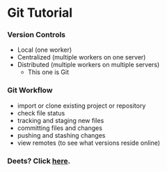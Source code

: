 # Git Tutorial

### Version Controls
- Local (one worker)
- Centralized (multiple workers on one server)
- Distributed (multiple workers on multiple servers)
  - This one is Git
  
### Git Workflow
- import or clone existing project or repository
- check file status
- tracking and staging new files
- committing files and changes
- pushing and stashing changes
- view remotes (to see what versions reside online)

### Deets? Click [here](https://www.udemy.com/blog/git-tutorial-a-comprehensive-guide/#5).
